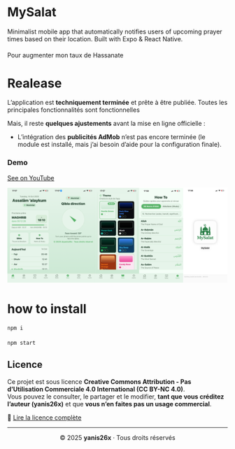 # MySalat
Minimalist mobile app that automatically notifies users of upcoming prayer times based on their location. Built with Expo &amp; React Native.
#### 
Pour augmenter mon taux de Hassanate

# Realease
L’application est **techniquement terminée** et prête à être publiée.
Toutes les principales fonctionnalités sont fonctionnelles

Mais, il reste **quelques ajustements** avant la mise en ligne officielle :
- L’intégration des **publicités AdMob** n’est pas encore terminée (le module est installé, mais j’ai besoin d’aide pour la configuration finale).

### Demo
[See on YouTube](https://youtube.com/shorts/X3Ul-3ZSmvY?feature=share)

![MySalatV2Show](https://github.com/yanis26x/MySalat/blob/main/assets/screen/MySalatV2Show.png)


# how to install
```bash
npm i

npm start
```

## Licence

Ce projet est sous licence **Creative Commons Attribution - Pas d’Utilisation Commerciale 4.0 International (CC BY-NC 4.0)**.  
Vous pouvez le consulter, le partager et le modifier, **tant que vous créditez l’auteur (yanis26x)** et que **vous n’en faites pas un usage commercial**.  

🔗 [Lire la licence complète](https://creativecommons.org/licenses/by-nc/4.0/deed.fr)

---

<p align="center">© 2025 <b>yanis26x</b> · Tous droits réservés </p>

